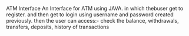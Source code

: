 ATM Interface
An Interface for ATM using JAVA.
in which thebuser get to register.
and then get to login using username and password created previously.
then the user can access:- check the balance, withdrawals, transfers, deposits, history of transactions 
